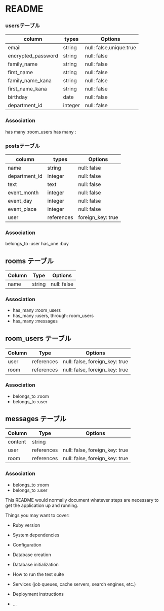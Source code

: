 # README

### usersテーブル
|column            |types |Options                |
|------------------|------|-----------------------|
|email             |string |null: false,unique:true|
|encrypted_password|string |null: false            |
|family_name       |string |null: false            |
|first_name        |string |null: false            |
|family_name_kana  |string |null: false            |
|first_name_kana   |string |null: false            |
|birthday          |date   |null: false            |
|department_id     |integer|null: false            |


### Association
has many :room_users
has many :

### postsテーブル
|column          |types         |Options                     |
|----------------|--------------|----------------------------|
|name            |string        |null: false                 |
|department_id   |integer       |null: false            |
|text            |text          |null: false                 |
|event_month     |integer       |null: false                 |
|event_day       |integer       |null: false                 |
|event_place     |integer       |null: false                 |
|user            |references    |foreign_key: true           |

### Association
belongs_to :user
has_one :buy

## rooms テーブル

| Column | Type   | Options     |
| ------ | ------ | ----------- |
| name   | string | null: false |

### Association

- has_many :room_users
- has_many :users, through: room_users
- has_many :messages

## room_users テーブル

| Column | Type       | Options                        |
| ------ | ---------- | ------------------------------ |
| user   | references | null: false, foreign_key: true |
| room   | references | null: false, foreign_key: true |

### Association
- belongs_to :room
- belongs_to :user

## messages テーブル

| Column  | Type       | Options                        |
| ------- | ---------- | ------------------------------ |
| content | string     |                                |
| user    | references | null: false, foreign_key: true |
| room    | references | null: false, foreign_key: true |

### Association

- belongs_to :room
- belongs_to :user




This README would normally document whatever steps are necessary to get the
application up and running.

Things you may want to cover:

* Ruby version

* System dependencies

* Configuration

* Database creation

* Database initialization

* How to run the test suite

* Services (job queues, cache servers, search engines, etc.)

* Deployment instructions

* ...
